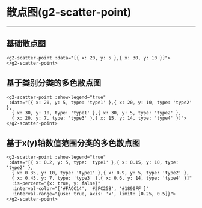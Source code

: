 # 散点图(g2-scatter-point)
------
## 基础散点图
```vue
<g2-scatter-point :data="[{ x: 20, y: 5 },{ x: 30, y: 10 }]">
</g2-scatter-point>
```
<g2-scatter-point :data="[{ x: 20, y: 5 },{ x: 30, y: 10 }]"></g2-scatter-point>

## 基于类别分类的多色散点图
```vue
<g2-scatter-point :show-legend="true"
 :data="[{ x: 20, y: 5, type: 'type1' },{ x: 20, y: 10, type: 'type2' },
  { x: 30, y: 10, type: 'type1' },{ x: 30, y: 5, type: 'type2' },
  { x: 20, y: 7, type: 'type3' },{ x: 15, y: 14, type: 'type4' }]">
</g2-scatter-point>
```
<g2-scatter-point :show-legend="true"
    :data="[{ x: 20, y: 5, type: 'type1' },{ x: 20, y: 10, type: 'type2' },
    { x: 30, y: 10, type: 'type1' },{ x: 30, y: 5, type: 'type2' },
    { x: 20, y: 7, type: 'type3' },{ x: 15, y: 14, type: 'type4' }]">
</g2-scatter-point>

## 基于x(y)轴数值范围分类的多色散点图
```vue
<g2-scatter-point :show-legend="true"
 :data="[{ x: 0.2, y: 5, type: 'type1' },{ x: 0.15, y: 10, type: 'type2' },
  { x: 0.35, y: 10, type: 'type1' },{ x: 0.9, y: 5, type: 'type2' },
  { x: 0.45, y: 7, type: 'type3' },{ x: 0.6, y: 14, type: 'type4' }]"
  :is-percent="{x: true, y: false}"
  :interval-color="['#FACC14', '#2FC25B', '#1890FF']"
  :interval-range="{use: true, axis: 'x', limit: [0.25, 0.5]}">
</g2-scatter-point>
```
<g2-scatter-point :show-legend="true"
    :data="[{ x: 0.2, y: 5, type: 'type1' },{ x: 0.15, y: 10, type: 'type2' },
    { x: 0.35, y: 10, type: 'type1' },{ x: 0.9, y: 5, type: 'type2' },
    { x: 0.45, y: 7, type: 'type3' },{ x: 0.6, y: 14, type: 'type4' }]"
    :is-percent="{x: true, y: false}"
    :interval-color="['#FACC14', '#2FC25B', '#1890FF']"
    :interval-range="{use: true, axis: 'x', limit: [0.25, 0.5]}">
</g2-scatter-point>